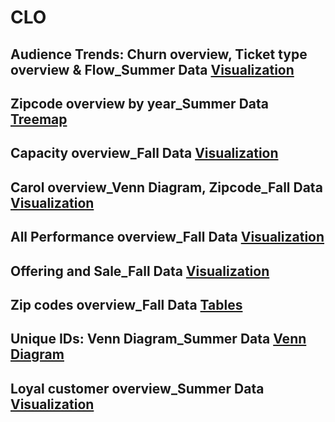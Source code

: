 # CLO 

## Audience Trends: Churn overview, Ticket type overview & Flow_Summer Data [Visualization](Flow.md)
## Zipcode overview by year_Summer Data [Treemap](zipcodetree.md)
## Capacity overview_Fall Data [Visualization](Capacity.md)
## Carol overview_Venn Diagram, Zipcode_Fall Data [Visualization](Carol.md)
## All Performance overview_Fall Data [Visualization](AllPerformance.md)
## Offering and Sale_Fall Data [Visualization](Offeringsale.md)
## Zip codes overview_Fall Data [Tables](Zipcodes.md)
## Unique IDs: Venn Diagram_Summer Data [Venn Diagram](venn.md)
## Loyal customer overview_Summer Data [Visualization](loyal.md)
